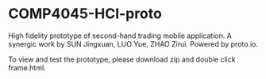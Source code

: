 # COMP4045-HCI-proto
High fidelity prototype of second-hand trading mobile application. A synergic work by SUN Jingxuan, LUO Yue, ZHAO Zirui. Powered by proto.io.

To view and test the prototype, please download zip and double click frame.html.
